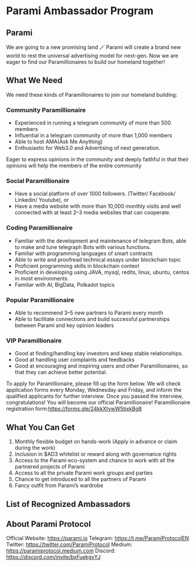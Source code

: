 # Parami Ambassador Program

## Parami

We are going to a new promising land 🪄 Parami will create a brand new world to rest the universal advertising model for next-gen. Now we are eager to find our Paramillionaires to build our homeland together!

## What We Need

We need these kinds of Paramillionaires to join our homeland building:

### Community Paramillionaire

- Experienced in running a telegram community of more than 500 members
- Influential in a telegram community of more than 1,000 members
- Able to host AMA(Ask Me Anything)
- Enthusiastic for Web3.0 and Advertising of next generation.

Eager to express opinions in the community and deeply faithful in that their opinions will help the members of the entire community

### Social Paramillionaire

- Have a social platform of over 1000 followers. (Twitter/ Facebook/ Linkedin/ Youtube), or
- Have a media website with more than 10,000 monthly visits and well connected with at least 2–3 media websites that can cooperate.

### Coding Paramillionaire

- Familiar with the development and maintenance of telegram Bots, able to make and tune telegraph Bots with various functions.
- Familiar with programming languages of smart contracts
- Able to write and proofread technical essays under blockchain topic
- Proficient programming skills in blockchain context
- Proficient in developing using JAVA, mysql, redits, linux, ubuntu, centos in most environments.
- Familiar with AI, BigData, Polkadot topics

### Popular Paramillionaire

- Able to recommend 3–5 new partners to Parami every month
- Able to facilitate connections and build successful partnerships between Parami and key opinion leaders

### VIP Paramillionaire

- Good at finding/handling key investors and keep stable relationships.
- Good at handling user complaints and feedbacks
- Good at encouraging and inspiring users and other Paramillionaires, so that they can achieve better potential.

To apply for Paramillionaire, please fill up the form below. We will check application forms every Monday, Wednesday and Friday, and inform the qualified applicants for further interview. Once you passed the interview, congratulations! You will become our official Paramillionaire!
Paramillionaire registration form:https://forms.gle/24kkXtywW5tixkBg8

## What You Can Get

1. Monthly flexible budget on hands-work (Apply in advance or claim during the work)
2. Inclusion in $AD3 whitelist or reward along with governance rights
3. Access to the Parami eco-system and chance to work with all the partnered projects of Parami
4. Access to all the private Parami work groups and parties
5. Chance to get introduced to all the partners of Parami
6. Fancy outfit from Parami’s wardrobe

## List of Recognized Ambassadors

## About Parami Protocol

Official Website: https://parami.io
Telegram: https://t.me/ParamiProtocolEN
Twitter: https://twitter.com/ParamiProtocol
Medium: https://paramiprotocol.medium.com
Discord: https://discord.com/invite/bxFuekgvYJ
